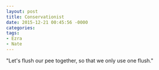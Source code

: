 ```yaml
---
layout: post
title: Conservationist 
date: 2015-12-21 00:45:56 -0000
categories:
tags:
- Ezra
- Nate
---
```

"Let's flush our pee together, so that we only use one flush."
